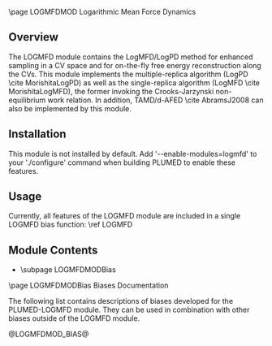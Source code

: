 \page LOGMFDMOD Logarithmic Mean Force Dynamics

<!-- 
description: Method for enhanced sampling and for free energy calculations along collective variables
authors: Tetsuya Morishita, Naoki Watanabe
reference: \cite MorishitaLogMFD \cite MorishitaLogPD \cite MorishitaVsLogMFD
-->

## Overview

The LOGMFD module contains the LogMFD/LogPD method for enhanced sampling in a CV space and for on-the-fly free energy reconstruction along the CVs. This module implements the multiple-replica algorithm (LogPD \cite MorishitaLogPD) as well as the single-replica algorithm (LogMFD \cite MorishitaLogMFD), the former invoking the Crooks-Jarzynski non-equilibrium work relation. In addition, TAMD/d-AFED \cite AbramsJ2008 can also be implemented by this module.

## Installation 
This module is not installed by default. Add '\-\-enable-modules=logmfd' to your './configure' command when building PLUMED to enable these features.

## Usage
Currently, all features of the LOGMFD module are included in a single LOGMFD bias function: \ref LOGMFD

## Module Contents
- \subpage LOGMFDMODBias

\page LOGMFDMODBias Biases Documentation

The following list contains descriptions of biases developed for the PLUMED-LOGMFD module. They can be used in combination with other biases outside of the LOGMFD module.

@LOGMFDMOD_BIAS@
